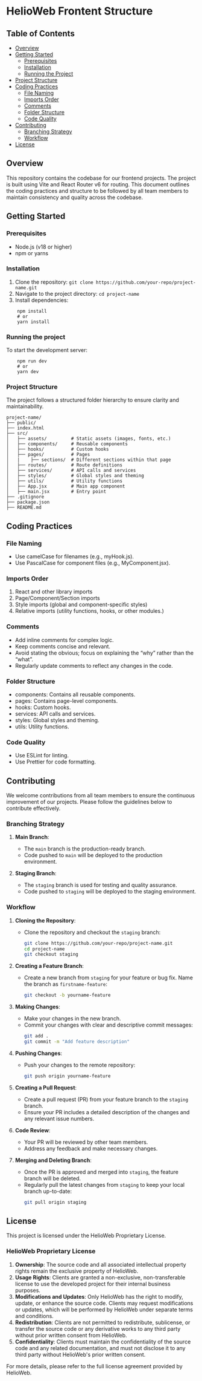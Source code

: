 # HelioWeb Frontent Structure

## Table of Contents

- [Overview](#overview)
- [Getting Started](#getting-started)
  - [Prerequisites](#prerequisites)
  - [Installation](#installation)
  - [Running the Project](#running-the-project)
- [Project Structure](#project-structure)
- [Coding Practices](#coding-practices)
  - [File Naming](#file-naming)
  - [Imports Order](#imports-order)
  - [Comments](#comments)
  - [Folder Structure](#folder-structure)
  - [Code Quality](#code-quality)
- [Contributing](#contributing)
  - [Branching Strategy](#branching-strategy)
  - [Workflow](#workflow)
- [License](#license)

## Overview

This repository contains the codebase for our frontend projects. The project is built using Vite and React Router v6 for routing. This document outlines the coding practices and structure to be followed by all team members to maintain consistency and quality across the codebase.

## Getting Started

### Prerequisites

- Node.js (v18 or higher)
- npm or yarns

### Installation

1. Clone the repository:
   `git clone https://github.com/your-repo/project-name.git`
2. Navigate to the project directory:
   `cd project-name`
3. Install dependencies:

```
    npm install
    # or
    yarn install
```

### Running the project

To start the development server:

```
    npm run dev
    # or
    yarn dev
```

### Project Structure

The project follows a structured folder hierarchy to ensure clarity and maintainability.

```
project-name/
├── public/
├── index.html
├── src/
│   ├── assets/         # Static assets (images, fonts, etc.)
│   ├── components/     # Reusable components
│   ├── hooks/          # Custom hooks
│   ├── pages/          # Pages
│   |    ├── sections/  # Different sections within that page
│   ├── routes/         # Route definitions
│   ├── services/       # API calls and services
│   ├── styles/         # Global styles and theming
│   ├── utils/          # Utility functions
│   ├── App.jsx         # Main app component
│   ├── main.jsx        # Entry point
├── .gitignore
├── package.json
├── README.md

```

## Coding Practices

### File Naming

- Use camelCase for filenames (e.g., myHook.js).
- Use PascalCase for component files (e.g., MyComponent.jsx).

### Imports Order

1. React and other library imports
2. Page/Component/Section imports
3. Style imports (global and component-specific styles)
4. Relative imports (utility functions, hooks, or other modules.)

### Comments

- Add inline comments for complex logic.
- Keep comments concise and relevant.
- Avoid stating the obvious; focus on explaining the “why” rather than the “what”.
- Regularly update comments to reflect any changes in the code.

### Folder Structure

- components: Contains all reusable components.
- pages: Contains page-level components.
- hooks: Custom hooks.
- services: API calls and services.
- styles: Global styles and theming.
- utils: Utility functions.

### Code Quality

- Use ESLint for linting.
- Use Prettier for code formatting.

## Contributing

We welcome contributions from all team members to ensure the continuous improvement of our projects. Please follow the guidelines below to contribute effectively.

### Branching Strategy

1. **Main Branch**:

   - The `main` branch is the production-ready branch.
   - Code pushed to `main` will be deployed to the production environment.

2. **Staging Branch**:
   - The `staging` branch is used for testing and quality assurance.
   - Code pushed to `staging` will be deployed to the staging environment.

### Workflow

1. **Cloning the Repository**:

   - Clone the repository and checkout the `staging` branch:
     ```bash
     git clone https://github.com/your-repo/project-name.git
     cd project-name
     git checkout staging
     ```

2. **Creating a Feature Branch**:

   - Create a new branch from `staging` for your feature or bug fix. Name the branch as `firstname-feature`:
     ```bash
     git checkout -b yourname-feature
     ```

3. **Making Changes**:

   - Make your changes in the new branch.
   - Commit your changes with clear and descriptive commit messages:
     ```bash
     git add .
     git commit -m "Add feature description"
     ```

4. **Pushing Changes**:

   - Push your changes to the remote repository:
     ```bash
     git push origin yourname-feature
     ```

5. **Creating a Pull Request**:

   - Create a pull request (PR) from your feature branch to the `staging` branch.
   - Ensure your PR includes a detailed description of the changes and any relevant issue numbers.

6. **Code Review**:

   - Your PR will be reviewed by other team members.
   - Address any feedback and make necessary changes.

7. **Merging and Deleting Branch**:
   - Once the PR is approved and merged into `staging`, the feature branch will be deleted.
   - Regularly pull the latest changes from `staging` to keep your local branch up-to-date:
     ```bash
     git pull origin staging
     ```

## License

This project is licensed under the HelioWeb Proprietary License.

### HelioWeb Proprietary License

1. **Ownership**: The source code and all associated intellectual property rights remain the exclusive property of HelioWeb.
2. **Usage Rights**: Clients are granted a non-exclusive, non-transferable license to use the developed project for their internal business purposes.
3. **Modifications and Updates**: Only HelioWeb has the right to modify, update, or enhance the source code. Clients may request modifications or updates, which will be performed by HelioWeb under separate terms and conditions.
4. **Redistribution**: Clients are not permitted to redistribute, sublicense, or transfer the source code or any derivative works to any third party without prior written consent from HelioWeb.
5. **Confidentiality**: Clients must maintain the confidentiality of the source code and any related documentation, and must not disclose it to any third party without HelioWeb's prior written consent.

For more details, please refer to the full license agreement provided by HelioWeb.
